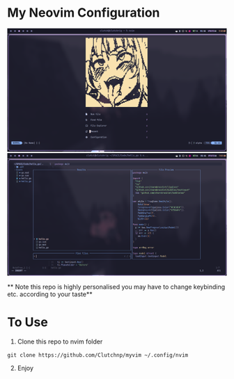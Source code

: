 # My Neovim Configuration

![Description](2024-07-17_11-32.png)
![Description](2024-07-17_11-51.png)

** Note this repo is highly personalised you may have to change keybinding etc. according to your taste**
# To Use 

1. Clone this repo to nvim folder
```
git clone https://github.com/Clutchnp/myvim ~/.config/nvim
```
2. Enjoy



